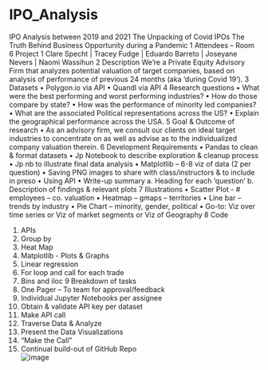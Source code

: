 # IPO_Analysis
IPO Analysis between 2019 and 2021
The Unpacking of Covid IPOs
             The Truth Behind Business Opportunity during a Pandemic
1	Attendees – Room 6 Project 1
Clare Specht | Tracey	Fudge | Eduardo Barreto | Joseyane Nevers |  Naomi Wassihun
2	Description
We’re a Private Equity Advisory Firm that analyzes potential valuation of target companies, based on analysis of performance of previous 24 months (aka ‘during Covid 19’). 
3	Datasets 
•	Polygon.io via API
•	Quandl via API
4	Research questions
•	What were the best performing and worst performing industries?
•	How do those compare by state?
•	How was the performance of minority led companies?
•	What are the associated Political representations across the US?
•	Explain the geographical performance across the USA.
5	Goal & Outcome of research
•	As an advisory firm, we consult our clients on ideal target industries to concentrate on as well as advise as to the individualized company valuation therein.
6	Development Requirements
•	Pandas to clean & format datasets
•	Jp Notebook to describe exploration & cleanup process
•	Jp nb to illustrate final data analysis
•	Matplotlib – 6-8 viz of data (2 per question)
•	Saving PNG images to share with class/instructors & to include in preso
•	Using API
•	Write-up summary
a.	Heading for each ‘question’
b.	Description of findings & relevant plots
7	Illustrations
•	Scatter Plot - # employees – co. valuation
•	Heatmap – gmaps – territories
•	Line bar – trends by industry
•	Pie Chart – minority, gender, political
•	Go-to: Viz over time series or Viz of market segments or Viz of Geography
8	Code 
1.	APIs
2.	Group by 
3.	Heat Map
4.	Matplotlib - Plots & Graphs
5.	Linear regression
6.	For loop and call for each trade 
7.	Bins and iloc 
9	Breakdown of tasks
1.	One Pager – To team for approval/feedback
2.	Individual Jupyter Notebooks per assignee
3.	Obtain & validate API key per dataset
4.	Make API call 
5.	Traverse Data & Analyze
6.	Present the Data Visualizations
7.	“Make the Call”
8.	Continual build-out of GitHub Repo	
![image](https://user-images.githubusercontent.com/94790319/153651763-8becd6a4-c7e3-41a5-8e9a-9e6a97bc42a9.png)
